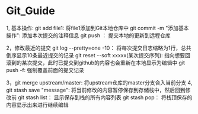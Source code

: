# Git_Guide
1, 基本操作:
git add file1: 将file1添加到Git本地仓库中
git commit -m "添加基本操作": 添加本次提交的注释信息
git push ： 提交本地的更新到远程仓库

2，修改最近的提交
git log --pretty=one -10： 将每次提交日志缩略为1行，总共倒序显示10条最近提交的记录
git reset --soft xxxxx(某次提交序列): 指向想要回滚到的某次提交，此时已提交到github的内容也会重新在本地显示为编辑中
git push -f: 强制覆盖前面的提交记录

3，git merge upstream/master: 将upstream仓库的master分支合入当前分支
4, git stash save "message": 将当前修改的内容暂停保存到存储栈中，然后回到修改前
   git stash list： 显示保存到栈的所有内容列表
   git stash pop： 将栈顶保存的内容显示出来进行继续编辑



